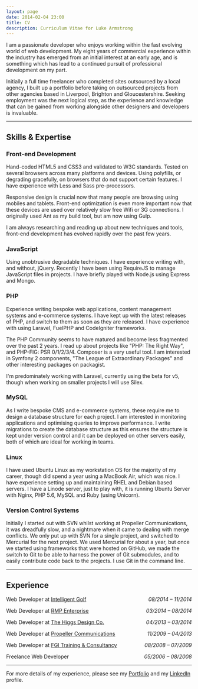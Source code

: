 ```yaml
---
layout: page
date: 2014-02-04 23:00
title: CV
description: Curriculum Vitae for Luke Armstrong
---
```


I am a passionate developer who enjoys working within the fast evolving world of web development. My eight years of commercial experience within the industry has emerged from an initial interest at an early age, and is something which has lead to a continued pursuit of professional development on my part.

Initially a full time freelancer who completed sites outsourced by a local agency, I built up a portfolio before taking on outsourced projects from other agencies based in Liverpool, Brighton and Gloucestershire. Seeking employment was the next logical step, as the experience and knowledge that can be gained from working alongside other designers and developers is invaluable.

---

## Skills & Expertise

### Front-end Development
Hand-coded HTML5 and CSS3 and validated to W3C standards. Tested on several browsers across many platforms and devices. Using polyfills, or degrading gracefully, on browsers that do not support certain features. I have experience with Less and Sass pre-processors.

Responsive design is crucial now that many people are browsing using mobiles and tablets. Front-end optimization is even more important now that these devices are used over relatively slow free Wifi or 3G connections. I originally used Ant as my build tool, but am now using Gulp.

I am always researching and reading up about new techniques and tools, front-end development has evolved rapidly over the past few years.

### JavaScript
Using unobtrusive degradable techniques. I have experience writing with, and without, jQuery. Recently I have been using RequireJS to manage JavaScript files in projects. I have briefly played with Node.js using Express and Mongo.


### PHP
Experience writing bespoke web applications, content management systems and e-commerce systems. I have kept up with the latest releases of PHP, and switch to them as soon as they are released. I have experience with using Laravel, FuelPHP and CodeIgniter frameworks.

The PHP Community seems to have matured and become less fragmented over the past 2 years. I read up about projects like "PHP: The Right Way", and PHP-FIG: PSR 0/1/2/3/4. Composer is a very useful tool. I am interested in Symfony 2 components, "The League of Extraordinary Packages" and other interesting packages on packagist.

I'm predominately working with Laravel, currently using the beta for v5, though when working on smaller projects I will use Silex.

### MySQL
As I write bespoke CMS and e-commerce systems, these require me to design a database structure for each project. I am interested in monitoring applications and optimising queries to improve performance. I write migrations to create the database structure as this ensures the structure is kept under version control and it can be deployed on other servers easily, both of which are ideal for working in teams.

### Linux
I have used Ubuntu Linux as my workstation OS for the majority of my career, though did spend a year using a MacBook Air, which was nice. I have experience setting up and maintaining RHEL and Debian based servers. I have a Linode server, just to play with, it is running Ubuntu Server with Nginx, PHP 5.6, MySQL and Ruby (using Unicorn).

### Version Control Systems
Initially I started out with SVN whilst working at Propeller Communications, it was dreadfully slow, and a nightmare when it came to dealing with merge conflicts. We only put up with SVN for a single project, and switched to Mercurial for the next project. We used Mercurial for about a year, but once we started using frameworks that were hosted on GitHub, we made the switch to Git to be able to harness the power of Git submodules, and to easily contribute code back to the projects. I use Git in the command line.

---

## Experience


Web Developer at [Intelligent Golf](http://www.intelligentgolf.co.uk/) <span style="float:right">*08/2014 – 11/2014*</span>

Web Developer at [RMP Enterprise](http://rmpenterprise.co.uk/) <span style="float:right">*03/2014 – 08/2014*</span>

Web Developer at [The Higgs Design Co.](http://higgsdesign.com/) <span style="float:right">*04/2013 – 03/2014*</span>

Web Developer at [Propeller Communications](http://www.propcom.co.uk/) <span style="float:right">*11/2009 – 04/2013*</span>

Web Developer at [FGI Training & Consultancy](http://www.fgiltd.co.uk/) <span style="float:right">*08/2008 – 07/2009*</span>

Freelance Web Developer <span style="float:right">*05/2006 – 08/2008*</span>

---

For more details of my experience, please see my [Portfolio](http://lukearmstrong.co.uk/portfolio/) and my [LinkedIn](https://www.linkedin.com/pub/luke-armstrong/59/a01/557) profile.
